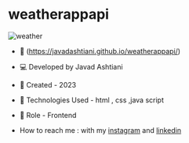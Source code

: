 # weatherappapi
![weather](https://github.com/javadashtiani/weatherappapi/assets/134012615/ed8e9963-5223-4663-80fb-a98258bdf58c)
- 🔗 (https://javadashtiani.github.io/weatherappapi/)
- 💻 Developed by Javad Ashtiani
- 📆 Created - 2023
- 🔧 Technologies Used - html , css ,java script
- 🧑‍ Role - Frontend

- How to reach me : with my [instagram](https://www.instagram.com/javadashtiani_web/) and [linkedin](https://www.linkedin.com/in/javadashtiani/)

